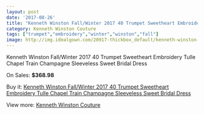 ```yaml
---
layout: post
date: '2017-08-26'
title: "Kenneth Winston Fall/Winter 2017 40 Trumpet Sweetheart Embroidery Tulle Chapel Train Champagne Sleeveless Sweet Bridal Dress"
category: Kenneth Winston Couture
tags: ["trumpet","embroidery","winter","winston","fall"]
image: http://img.idealgown.com/20917-thickbox_default/kenneth-winston-fall-winter-2017-40-trumpet-sweetheart-embroidery-tulle-chapel-train-champagne-sleeveless-sweet-bridal-dress.jpg
---
```

Kenneth Winston Fall/Winter 2017 40 Trumpet Sweetheart Embroidery Tulle Chapel Train Champagne Sleeveless Sweet Bridal Dress

On Sales: **$368.98**
<a href="https://www.idealgown.com/en/kenneth-winston-couture/7864-kenneth-winston-fall-winter-2017-40-trumpet-sweetheart-embroidery-tulle-chapel-train-champagne-sleeveless-sweet-bridal-dress.html"><amp-img layout="responsive" width="600" height="600" src="//img.idealgown.com/20917-thickbox_default/kenneth-winston-fall-winter-2017-40-trumpet-sweetheart-embroidery-tulle-chapel-train-champagne-sleeveless-sweet-bridal-dress.jpg" alt="Kenneth Winston Fall/Winter 2017 40 Trumpet Sweetheart Embroidery Tulle Chapel Train Champagne Sleeveless Sweet Bridal Dress 0" /></a>
<a href="https://www.idealgown.com/en/kenneth-winston-couture/7864-kenneth-winston-fall-winter-2017-40-trumpet-sweetheart-embroidery-tulle-chapel-train-champagne-sleeveless-sweet-bridal-dress.html"><amp-img layout="responsive" width="600" height="600" src="//img.idealgown.com/20919-thickbox_default/kenneth-winston-fall-winter-2017-40-trumpet-sweetheart-embroidery-tulle-chapel-train-champagne-sleeveless-sweet-bridal-dress.jpg" alt="Kenneth Winston Fall/Winter 2017 40 Trumpet Sweetheart Embroidery Tulle Chapel Train Champagne Sleeveless Sweet Bridal Dress 1" /></a>
<a href="https://www.idealgown.com/en/kenneth-winston-couture/7864-kenneth-winston-fall-winter-2017-40-trumpet-sweetheart-embroidery-tulle-chapel-train-champagne-sleeveless-sweet-bridal-dress.html"><amp-img layout="responsive" width="600" height="600" src="//img.idealgown.com/20918-thickbox_default/kenneth-winston-fall-winter-2017-40-trumpet-sweetheart-embroidery-tulle-chapel-train-champagne-sleeveless-sweet-bridal-dress.jpg" alt="Kenneth Winston Fall/Winter 2017 40 Trumpet Sweetheart Embroidery Tulle Chapel Train Champagne Sleeveless Sweet Bridal Dress 2" /></a>

Buy it: [Kenneth Winston Fall/Winter 2017 40 Trumpet Sweetheart Embroidery Tulle Chapel Train Champagne Sleeveless Sweet Bridal Dress](https://www.idealgown.com/en/kenneth-winston-couture/7864-kenneth-winston-fall-winter-2017-40-trumpet-sweetheart-embroidery-tulle-chapel-train-champagne-sleeveless-sweet-bridal-dress.html "Kenneth Winston Fall/Winter 2017 40 Trumpet Sweetheart Embroidery Tulle Chapel Train Champagne Sleeveless Sweet Bridal Dress")

View more: [Kenneth Winston Couture](https://www.idealgown.com/en/77-kenneth-winston-couture "Kenneth Winston Couture")